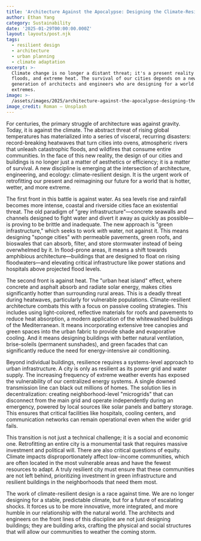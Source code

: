 ```yaml
---
title: 'Architecture Against the Apocalypse: Designing the Climate-Resilient City'
author: Ethan Yang
category: Sustainability
date: '2025-01-29T00:00:00.000Z'
layout: layouts/post.njk
tags:
  - resilient design
  - architecture
  - urban planning
  - climate adaptation
excerpt: >-
  Climate change is no longer a distant threat; it's a present reality of fires,
  floods, and extreme heat. The survival of our cities depends on a new
  generation of architects and engineers who are designing for a world of
  extremes.
image: >-
  /assets/images/2025/architecture-against-the-apocalypse-designing-the-climate-resilient-city.jpg
image_credit: Roman — Unsplash
---
```


For centuries, the primary struggle of architecture was against gravity. Today, it is against the climate. The abstract threat of rising global temperatures has materialized into a series of visceral, recurring disasters: record-breaking heatwaves that turn cities into ovens, atmospheric rivers that unleash catastrophic floods, and wildfires that consume entire communities. In the face of this new reality, the design of our cities and buildings is no longer just a matter of aesthetics or efficiency; it is a matter of survival. A new discipline is emerging at the intersection of architecture, engineering, and ecology: climate-resilient design. It is the urgent work of retrofitting our present and reimagining our future for a world that is hotter, wetter, and more extreme.

The first front in this battle is against water. As sea levels rise and rainfall becomes more intense, coastal and riverside cities face an existential threat. The old paradigm of "grey infrastructure"—concrete seawalls and channels designed to fight water and divert it away as quickly as possible—is proving to be brittle and inadequate. The new approach is "green infrastructure," which seeks to work *with* water, not against it. This means designing "sponge cities" with permeable pavements, green roofs, and bioswales that can absorb, filter, and store stormwater instead of being overwhelmed by it. In flood-prone areas, it means a shift towards amphibious architecture—buildings that are designed to float on rising floodwaters—and elevating critical infrastructure like power stations and hospitals above projected flood levels.

The second front is against heat. The "urban heat island" effect, where concrete and asphalt absorb and radiate solar energy, makes cities significantly hotter than surrounding rural areas. This is a deadly threat during heatwaves, particularly for vulnerable populations. Climate-resilient architecture combats this with a focus on passive cooling strategies. This includes using light-colored, reflective materials for roofs and pavements to reduce heat absorption, a modern application of the whitewashed buildings of the Mediterranean. It means incorporating extensive tree canopies and green spaces into the urban fabric to provide shade and evaporative cooling. And it means designing buildings with better natural ventilation, brise-soleils (permanent sunshades), and green facades that can significantly reduce the need for energy-intensive air conditioning.

Beyond individual buildings, resilience requires a systems-level approach to urban infrastructure. A city is only as resilient as its power grid and water supply. The increasing frequency of extreme weather events has exposed the vulnerability of our centralized energy systems. A single downed transmission line can black out millions of homes. The solution lies in decentralization: creating neighborhood-level "microgrids" that can disconnect from the main grid and operate independently during an emergency, powered by local sources like solar panels and battery storage. This ensures that critical facilities like hospitals, cooling centers, and communication networks can remain operational even when the wider grid fails.

This transition is not just a technical challenge; it is a social and economic one. Retrofitting an entire city is a monumental task that requires massive investment and political will. There are also critical questions of equity. Climate impacts disproportionately affect low-income communities, which are often located in the most vulnerable areas and have the fewest resources to adapt. A truly resilient city must ensure that these communities are not left behind, prioritizing investment in green infrastructure and resilient buildings in the neighborhoods that need them most.

The work of climate-resilient design is a race against time. We are no longer designing for a stable, predictable climate, but for a future of escalating shocks. It forces us to be more innovative, more integrated, and more humble in our relationship with the natural world. The architects and engineers on the front lines of this discipline are not just designing buildings; they are building arks, crafting the physical and social structures that will allow our communities to weather the coming storm.
